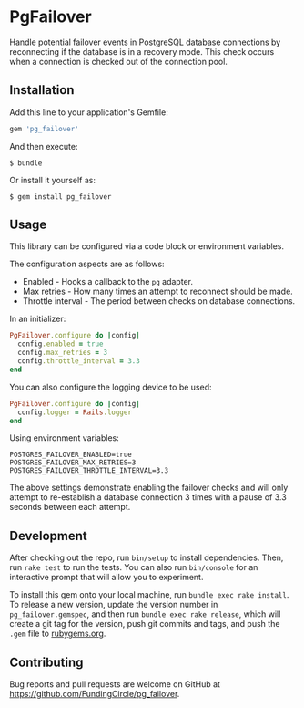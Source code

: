 # PgFailover

Handle potential failover events in PostgreSQL database connections by
reconnecting if the database is in a recovery mode. This check occurs when a
connection is checked out of the connection pool.

## Installation

Add this line to your application's Gemfile:

```ruby
gem 'pg_failover'
```

And then execute:

    $ bundle

Or install it yourself as:

    $ gem install pg_failover

## Usage

This library can be configured via a code block or environment variables.

The configuration aspects are as follows:
- Enabled - Hooks a callback to the `pg` adapter.
- Max retries - How many times an attempt to reconnect should be made.
- Throttle interval - The period between checks on database connections.

In an initializer:

```ruby
PgFailover.configure do |config|
  config.enabled = true
  config.max_retries = 3
  config.throttle_interval = 3.3
end
```

You can also configure the logging device to be used:

```ruby
PgFailover.configure do |config|
  config.logger = Rails.logger
end
```

Using environment variables:

    POSTGRES_FAILOVER_ENABLED=true
    POSTGRES_FAILOVER_MAX_RETRIES=3
    POSTGRES_FAILOVER_THROTTLE_INTERVAL=3.3

The above settings demonstrate enabling the failover checks and will only attempt to
re-establish a database connection 3 times with a pause of 3.3 seconds between
each attempt.

## Development

After checking out the repo, run `bin/setup` to install dependencies. Then, run
`rake test` to run the tests. You can also run `bin/console` for an interactive
prompt that will allow you to experiment.

To install this gem onto your local machine, run `bundle exec rake install`. To
release a new version, update the version number in `pg_failover.gemspec`, and
then run `bundle exec rake release`, which will create a git tag for the
version, push git commits and tags, and push the `.gem` file to
[rubygems.org](https://rubygems.org).

## Contributing

Bug reports and pull requests are welcome on GitHub at https://github.com/FundingCircle/pg_failover.
